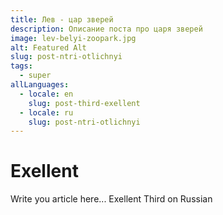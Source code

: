 ```yaml
---
title: Лев - цар зверей
description: Описание поста про царя зверей
image: lev-belyi-zoopark.jpg
alt: Featured Alt
slug: post-ntri-otlichnyi
tags:
  - super
allLanguages:
  - locale: en
    slug: post-third-exellent
  - locale: ru
    slug: post-ntri-otlichnyi
---
```


# Exellent
Write you article here... Exellent Third on Russian